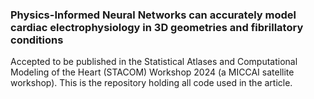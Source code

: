 ### Physics-Informed Neural Networks can accurately model cardiac electrophysiology in 3D geometries and fibrillatory conditions
Accepted to be published in the Statistical Atlases and Computational Modeling of the Heart (STACOM) Workshop 2024 (a MICCAI satellite workshop).
This is the repository holding all code used in the article.
